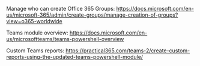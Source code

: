 Manage who can create Office 365 Groups: https://docs.microsoft.com/en-us/microsoft-365/admin/create-groups/manage-creation-of-groups?view=o365-worldwide

Teams module overview: https://docs.microsoft.com/en-us/microsoftteams/teams-powershell-overview

Custom Teams reports: https://practical365.com/teams-2/create-custom-reports-using-the-updated-teams-powershell-module/


